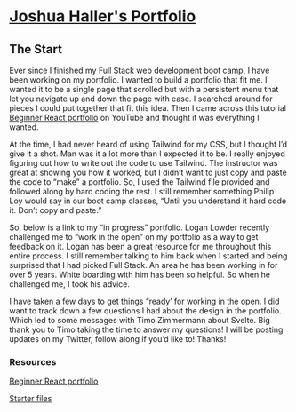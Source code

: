 # [Joshua Haller's Portfolio](https://jjhdev.com/)

## The Start

Ever since I finished my Full Stack web development boot camp, I have been working on my portfolio. I wanted to build a portfolio that fit me. I wanted it to be a single page that scrolled but with a persistent menu that let you navigate up and down the page with ease. I searched around for pieces I could put together that fit this idea. Then I came across this tutorial [Beginner React portfolio](https://www.youtube.com/watch?v=8vQeMZbUt98&list=WL&index=18&t=28s) on YouTube and thought it was everything I wanted.

At the time, I had never heard of using Tailwind for my CSS, but I thought I’d give it a shot. Man was it a lot more than I expected it to be. I really enjoyed figuring out how to write out the code to use Tailwind. The instructor was great at showing you how it worked, but I didn’t want to just copy and paste the code to “make” a portfolio. So, I used the Tailwind file provided and followed along by hard coding the rest. I still remember something Philip Loy would say in our boot camp classes, “Until you understand it hard code it. Don’t copy and paste.”

So, below is a link to my “in progress” portfolio. Logan Lowder recently challenged me to “work in the open” on my portfolio as a way to get feedback on it. Logan has been a great resource for me throughout this entire process. I still remember talking to him back when I started and being surprised that I had picked Full Stack. An area he has been working in for over 5 years. White boarding with him has been so helpful. So when he challenged me, I took his advice.

I have taken a few days to get things “ready’ for working in the open. I did want to track down a few questions I had about the design in the portfolio. Which led to some messages with Timo Zimmermann about Svelte. Big thank you to Timo taking the time to answer my questions! I will be posting updates on my Twitter, follow along if you’d like to! Thanks!

### Resources

[Beginner React portfolio](https://www.youtube.com/watch?v=8vQeMZbUt98&list=WL&index=18&t=28s)

[Starter files](https://github.com/Chensokheng/portfolio-beginner/tree/finish)

